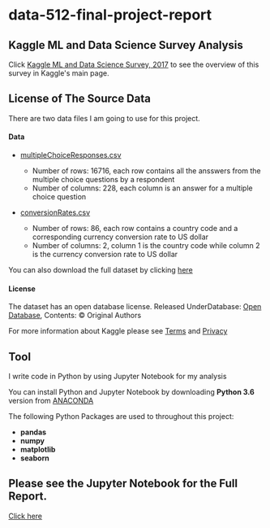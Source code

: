 # data-512-final-project-report

## Kaggle ML and Data Science Survey Analysis

Click [Kaggle ML and Data Science Survey, 2017](https://www.kaggle.com/kaggle/kaggle-survey-2017) to see the overview of this survey in Kaggle's main page.

## License of The Source Data
There are two data files I am going to use for this project.

#### Data
* [multipleChoiceResponses.csv](https://github.com/lzctony/data-512-final-project-report/blob/master/multipleChoiceResponses.csv)
	- Number of rows: 16716, each row contains all the ansswers from the multiple choice questions by a respondent
	- Number of columns: 228, each column is an answer for a multiple choice question

* [conversionRates.csv](https://github.com/lzctony/data-512-final-project-report/blob/master/conversionRates.csv)
	- Number of rows: 86, each row contains a country code and a corresponding currency conversion rate to US dollar
	- Number of columns: 2, column 1 is the country code while column 2 is the currency conversion rate to US dollar

You can also download the full dataset by clicking [here](https://www.kaggle.com/kaggle/kaggle-survey-2017/data)

#### License
The dataset has an open database license.
Released UnderDatabase: [Open Database](http://opendatacommons.org/licenses/odbl/1.0/), Contents: © Original Authors

For more information about Kaggle please see [Terms](https://www.kaggle.com/terms) and [Privacy](https://www.kaggle.com/about/privacy)

## Tool
I write code in Python by using Jupyter Notebook for my analysis

You can install Python and Jupyter Notebook by downloading **Python 3.6** version from [ANACONDA](https://www.anaconda.com/download/#macos)

The following Python Packages are used to throughout this project:
* **pandas**
* **numpy**
* **matplotlib**
* **seaborn**

## Please see the Jupyter Notebook for the Full Report.
[Click here]()